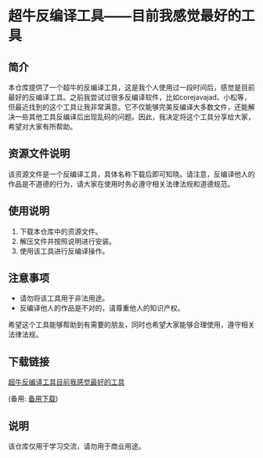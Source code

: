 # 超牛反编译工具——目前我感觉最好的工具

## 简介

本仓库提供了一个超牛的反编译工具，这是我个人使用过一段时间后，感觉是目前最好的反编译工具。之前我尝试过很多反编译软件，比如corejavajad、小松等，但最近找到的这个工具让我非常满意。它不仅能够完美反编译大多数文件，还能解决一些其他工具反编译后出现乱码的问题。因此，我决定将这个工具分享给大家，希望对大家有所帮助。

## 资源文件说明

该资源文件是一个反编译工具，具体名称下载后即可知晓。请注意，反编译他人的作品是不道德的行为，请大家在使用时务必遵守相关法律法规和道德规范。

## 使用说明

1. 下载本仓库中的资源文件。
2. 解压文件并按照说明进行安装。
3. 使用该工具进行反编译操作。

## 注意事项

- 请勿将该工具用于非法用途。
- 反编译他人的作品是不对的，请尊重他人的知识产权。

希望这个工具能够帮助到有需要的朋友，同时也希望大家能够合理使用，遵守相关法律法规。

## 下载链接
[超牛反编译工具目前我感觉最好的工具](https://pan.quark.cn/s/e00f132a4c98) 

(备用: [备用下载](https://pan.baidu.com/s/1X4IYqOxyQU8ehoWkz3tsUw?pwd=1234))

## 说明

该仓库仅用于学习交流，请勿用于商业用途。
